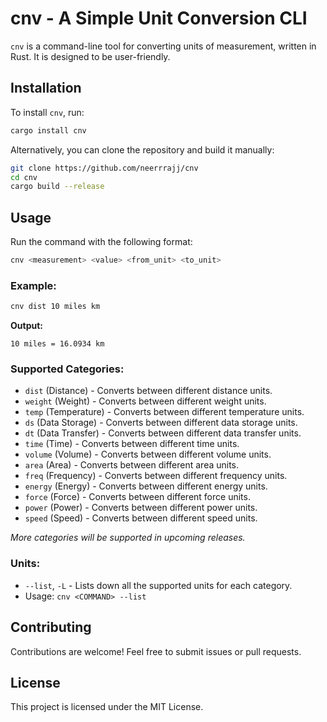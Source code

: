 # cnv - A Simple Unit Conversion CLI

`cnv` is a command-line tool for converting units of measurement, written in Rust. It is designed to be user-friendly.

## Installation

To install `cnv`, run:

```sh
cargo install cnv
```

Alternatively, you can clone the repository and build it manually:

```sh
git clone https://github.com/neerrrajj/cnv
cd cnv
cargo build --release
```

## Usage

Run the command with the following format:

```sh
cnv <measurement> <value> <from_unit> <to_unit>
```

### Example:

```sh
cnv dist 10 miles km
```

**Output:**

```
10 miles = 16.0934 km
```

### Supported Categories:

- `dist` (Distance) - Converts between different distance units.
- `weight` (Weight) - Converts between different weight units.
- `temp` (Temperature) - Converts between different temperature units.
- `ds` (Data Storage) - Converts between different data storage units.
- `dt` (Data Transfer) - Converts between different data transfer units.
- `time` (Time) - Converts between different time units.
- `volume` (Volume) - Converts between different volume units.
- `area` (Area) - Converts between different area units.
- `freq` (Frequency) - Converts between different frequency units.
- `energy` (Energy) - Converts between different energy units.
- `force` (Force) - Converts between different force units.
- `power` (Power) - Converts between different power units.
- `speed` (Speed) - Converts between different speed units.

_More categories will be supported in upcoming releases._

### Units:

- `--list`, `-L` - Lists down all the supported units for each category.
- Usage: `cnv <COMMAND> --list`

## Contributing

Contributions are welcome! Feel free to submit issues or pull requests.

## License

This project is licensed under the MIT License.
